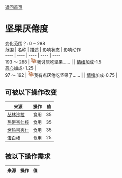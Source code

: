 [返回首页](index.md)  
# 坚果<nobr>厌倦度</nobr>  
变化范围？: 0 ~ 288  
范围  |  名称  |  描述  |  影响状态  |  影响动作  
----  |  ----  |  ----  |  ----  |  ----  
193 ～ 288  |  <img decoding="async" src="Sprite/SaturationNuts.png" style="width:20px;">我讨厌吃坚果……  |    |  [情绪](Morale.md)加成-1.5<br>[恶心](Nausea.md)加成+1.25  |    
97 ～ 192  |  <img decoding="async" src="Sprite/SaturationNuts.png" style="width:20px;">我有点厌倦吃坚果了……  |    |  [情绪](Morale.md)加成-0.75  |    
## 可被以下操作改变  
来源  |  操作  |  值  
----  |  ----  |  ----  
[丛林沙拉](JungleSalad.md)  |  食用  |  35  
[热带杏仁核](TropicalAlmondKernels.md)  |  食用  |  35  
[烤热带杏仁](TropicalAlmondsRoasted.md)  |  食用  |  35  
[蛋白棒](ProteinBar.md)  |  食用  |  25  
## 被以下操作需求  
来源  |  操作  |  值  
----  |  ----  |  ----  
